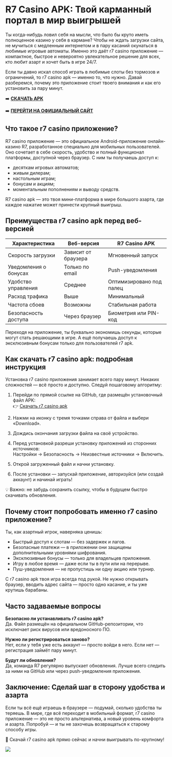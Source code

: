 # R7 Casino APK: Твой карманный портал в мир выигрышей

Ты когда-нибудь ловил себя на мысли, что было бы круто иметь полноценное казино у себя в кармане? Чтобы не ждать загрузки сайта, не мучиться с медленным интернетом и в пару касаний окунаться в любимые игровые автоматы. Именно это даёт r7 casino приложение — компактное, быстрое и невероятно увлекательное решение для всех, кто любит азарт и хочет быть в игре 24/7.

Если ты давно искал способ играть в любимые слоты без тормозов и ограничений, то r7 casino apk — именно то, что нужно. Давай разберемся, почему это приложение стоит твоего внимания и как его установить за пару минут.

➡️ **[СКАЧАТЬ APK](https://github.com/parbrir/r7casinoapknow/blob/main/R7Casino.apk "СКАЧАТЬ APK")**

➡️ **[ПЕРЕЙТИ НА ОФИЦИАЛЬНЫЙ САЙТ](https://clck.ru/3Mmm8s "ПЕРЕЙТИ НА ОФИЦИАЛЬНЫЙ САЙТ")**

## Что такое r7 casino приложение?

R7 casino приложение — это официальное Android-приложение онлайн-казино R7, разработанное специально для мобильных пользователей. Оно сочетает в себе скорость, удобство и полный функционал платформы, доступной через браузер. С ним ты получаешь доступ к:

- десяткам игровых автоматов;
- живым дилерам;
- настольным играм;
- бонусам и акциям;
- моментальным пополнениям и выводу средств.

R7 casino apk — это твоя мини-платформа в мире большого азарта, где каждое нажатие может принести крупный выигрыш.

## Преимущества r7 casino apk перед веб-версией

| Характеристика           | Веб-версия           | R7 Casino APK                  |
|--------------------------|----------------------|--------------------------------|
| Скорость загрузки        | Зависит от браузера  | Мгновенный запуск              |
| Уведомления о бонусах    | Только по email      | Push-уведомления               |
| Удобство управления      | Среднее              | Оптимизировано под палец       |
| Расход трафика           | Выше                 | Минимальный                    |
| Частота сбоев            | Возможны             | Стабильная работа              |
| Безопасность доступа     | Через браузер        | Биометрия или PIN-код
         
Переходя на приложение, ты буквально экономишь секунды, которые могут стать решающими в игре. А ещё получаешь доступ к эксклюзивным бонусам только для пользователей r7 apk.

## Как скачать r7 casino apk: подробная инструкция

Установка r7 casino приложения занимает всего пару минут. Никаких сложностей — всё просто и доступно. Следуй пошаговому алгоритму:

1. Перейди по прямой ссылке на GitHub, где размещён установочный файл APK:  
👉 [Скачать r7 casino apk](https://github.com/parbrir/r7casinoapknow/blob/main/R7Casino.apk)

2. Нажми на иконку с тремя точками справа от файла и выбери «Download».

3. Дождись окончания загрузки файла на своё устройство.

4. Перед установкой разреши установку приложений из сторонних источников:  
   Настройки → Безопасность → Неизвестные источники → Включить.

5. Открой загруженный файл и начни установку.

6. После установки — запускай приложение, авторизуйся (или создай аккаунт) и начинай играть!

💡 Важно: не забудь сохранить ссылку, чтобы в будущем быстро скачивать обновления.

## Почему стоит попробовать именно r7 casino приложение?

Ты, как азартный игрок, наверняка ценишь:

- Быстрый доступ к слотам — без задержек и лагов.
- Безопасные платежи — в приложении они защищены дополнительными уровнями шифрования.
- Эксклюзивные бонусы — только для владельцев приложения.
- Игру в любое время — даже если ты в пути или на перерыве.
- Пуш-уведомления — не пропустишь ни одну акцию или турнир.

С r7 casino apk твоя игра всегда под рукой. Не нужно открывать браузер, вводить адрес сайта — просто одно касание, и ты уже крутишь барабаны.

## Часто задаваемые вопросы

**Безопасно ли устанавливать r7 casino apk?**  
Да. Файл размещён на официальном GitHub-репозитории, что исключает риск вирусов или вредоносного ПО.

**Нужно ли регистрироваться заново?**  
Нет, если у тебя уже есть аккаунт — просто войди в него. Если нет — регистрация займёт пару минут.

**Будут ли обновления?**  
Да, команда R7 регулярно выпускает обновления. Лучше всего следить за ними на GitHub или через push-уведомления приложения.

## Заключение: Сделай шаг в сторону удобства и азарта

Если ты всё ещё играешь в браузере — подумай, сколько удобства ты теряешь. В мире, где всё переходит в мобильный формат, r7 casino приложение — это не просто альтернатива, а новый уровень комфорта и азарта. Попробуй — и ты не захочешь возвращаться к старому способу игры.

📲 Скачай r7 casino apk прямо сейчас и начни выигрывать по-крупному!

[![](https://i.ibb.co/zTCT2pZY/photo-2024-04-23-02-26-34.jpg)](https://clck.ru/3Mmm8s)
